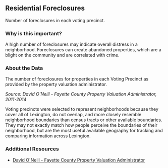 ## Residential Foreclosures
Number of foreclosures in each voting precinct.

### Why is this important?
A high number of foreclosures may indicate overall distress in a neighborhood. Foreclosures can create abandoned properties, which are a blight on the community and are correlated with crime.

### About the Data
The number of foreclosures for properties in each Voting Precinct as provided by the property valuation administrator.

_Source: David O'Neill - Fayette County Property Valuation Administrator, 2011-2014_

Voting precincts were selected to represent neighborhoods because they cover all of Lexington, do not overlap, and more closely resemble neighborhood boundaries than census tracts or other available boundaries. They may not exactly match how people perceive the boundaries of their neighborhood, but are the most useful available geography for tracking and comparing information across Lexington. 

### Additional Resources
+ [David O'Neill - Fayette County Property Valuation Administrator](http://www.fayette-pva.com/)


